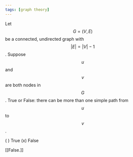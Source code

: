 ```yaml
---
tags: [graph theory]
---
```



Let $$G = (V,E)$$ be a connected, undirected graph with $$|E| = |V| - 1$$. Suppose $$u$$ and $$v$$ are both nodes in $$G$$. True or False: there can be more than one simple path from $$u$$ to $$v$$.

( ) True
(x) False

[[False.]]
